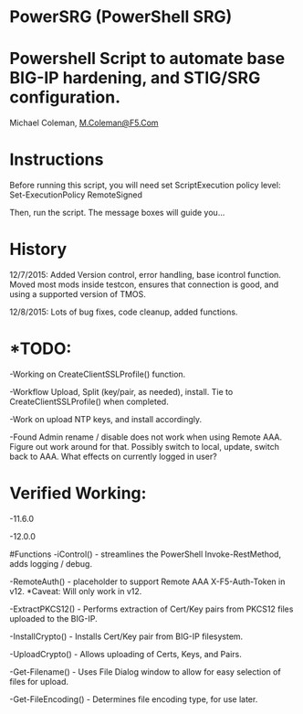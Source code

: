 # PowerSRG (PowerShell SRG)
# Powershell Script to automate base BIG-IP hardening, and STIG/SRG configuration.
 Michael Coleman, M.Coleman@F5.Com
 
# Instructions
Before running this script, you will need set ScriptExecution policy level:
Set-ExecutionPolicy RemoteSigned

Then, run the script.  The message boxes will guide you...

# History
12/7/2015:  Added Version control, error handling, base icontrol function.  Moved most mods inside testcon, ensures that connection is good, and using a supported version of TMOS.

12/8/2015:  Lots of bug fixes, code cleanup, added functions.

# *TODO:

-Working on CreateClientSSLProfile() function.

-Workflow Upload, Split (key/pair, as needed), install.  Tie to CreateClientSSLProfile() when completed.

-Work on upload NTP keys, and install accordingly.

-Found Admin rename / disable does not work when using Remote AAA.  Figure out work around for that. Possibly switch to local, update,
switch back to AAA. What effects on currently logged in user?

# Verified Working:
-11.6.0

-12.0.0

#Functions
-iControl() - streamlines the PowerShell Invoke-RestMethod, adds logging / debug.

-RemoteAuth() - placeholder to support Remote AAA X-F5-Auth-Token in v12. *Caveat:  Will only work in v12.

-ExtractPKCS12() - Performs extraction of Cert/Key pairs from PKCS12 files uploaded to the BIG-IP.

-InstallCrypto() - Installs Cert/Key pair from BIG-IP filesystem.

-UploadCrypto() - Allows uploading of Certs, Keys, and Pairs.

-Get-Filename() - Uses File Dialog window to allow for easy selection of files for upload.

-Get-FileEncoding() - Determines file encoding type, for use later.

